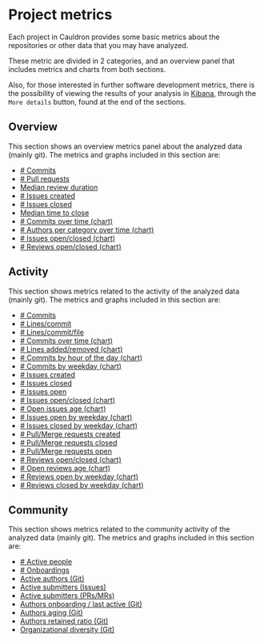 # Project metrics

Each project in Cauldron provides some basic metrics about the repositories or other data that you may have analyzed.

These metric are divided in 2 categories, and an overview panel that includes metrics and charts from both sections.

Also, for those interested in further software development metrics, there is the possibility of viewing the results of your analysis in [Kibana](https://opendistro.github.io/for-elasticsearch-docs/docs/kibana/), through the `More details` button, found at the end of the sections.

## Overview

This section shows an overview metrics panel about the analyzed data (mainly git). The metrics and graphs included in this section are:
- [\# Commits](metrics/overview/commits.md)
- [\# Pull requests](metrics/overview/pull-merge-requests-created.md)
- [Median review duration](metrics/overview/median-review-duration.md)
- [\# Issues created](metrics/overview/issues-created.md)
- [\# Issues closed](metrics/overview/issues-closed.md)
- [Median time to close](metrics/overview/median-time-to-close.md)
- [\# Commits over time (chart)](metrics/activity/commits-over-time.md)
- [\# Authors per category over time (chart)](metrics/overview/authors-evolution.md)
- [\# Issues open/closed (chart)](metrics/activity/issues-open-closed.md)
- [\# Reviews open/closed (chart)](metrics/activity/reviews-open-closed.md)

## Activity

This section shows metrics related to the activity of the analyzed data (mainly git). The metrics and graphs included in this section are:
- [\# Commits](metrics/activity/commits.md)
- [\# Lines/commit](metrics/activity/lines-commit.md)
- [\# Lines/commit/file](metrics/activity/lines-commit-file.md)
- [\# Commits over time (chart)](metrics/activity/commits-over-time.md)
- [\# Lines added/removed (chart)](metrics/activity/lines-added-removed.md)
- [\# Commits by hour of the day (chart)](metrics/activity/commits-by-hour-of-day.md)
- [\# Commits by weekday (chart)](metrics/activity/commits-by-weekday.md)
- [\# Issues created](metrics/activity/issues-created.md)
- [\# Issues closed](metrics/activity/issues-closed.md)
- [\# Issues open](metrics/activity/issues-open.md)
- [\# Issues open/closed (chart)](metrics/activity/issues-open-closed.md)
- [\# Open issues age (chart)](metrics/activity/open-issues-age.md)
- [\# Issues open by weekday (chart)](metrics/activity/issues-open-by-weekday.md)
- [\# Issues closed by weekday (chart)](metrics/activity/issues-closed-by-weekday.md)
- [\# Pull/Merge requests created](metrics/activity/pull-merge-requests-created.md)
- [\# Pull/Merge requests closed](metrics/activity/pull-merge-requests-closed.md)
- [\# Pull/Merge requests open](metrics/activity/pull-merge-requests-open.md)
- [\# Reviews open/closed (chart)](metrics/activity/reviews-open-closed.md)
- [\# Open reviews age (chart)](metrics/activity/open-reviews-age.md)
- [\# Reviews open by weekday (chart)](metrics/activity/reviews-open-by-weekday.md)
- [\# Reviews closed by weekday (chart)](metrics/activity/reviews-closed-by-weekday.md)

## Community

This section shows metrics related to the community activity of the analyzed data (mainly git). The metrics and graphs included in this section are:
- [\# Active people](metrics/community/active-people.md)
- [\# Onboardings](metrics/community/onboardings.md)
- [Active authors (Git)](metrics/community/authors-commits.md)
- [Active submitters (Issues)](metrics/community/authors-issues.md)
- [Active submitters (PRs/MRs)](metrics/community/authors-reviews.md)
- [Authors onboarding / last active (Git)](metrics/community/onboarding-last-active.md)
- [Authors aging (Git)](metrics/community/authors-aging.md)
- [Authors retained ratio (Git)](metrics/community/authors-retained-ratio.md)
- [Organizational diversity (Git)](metrics/community/organizational-diversity.md)
